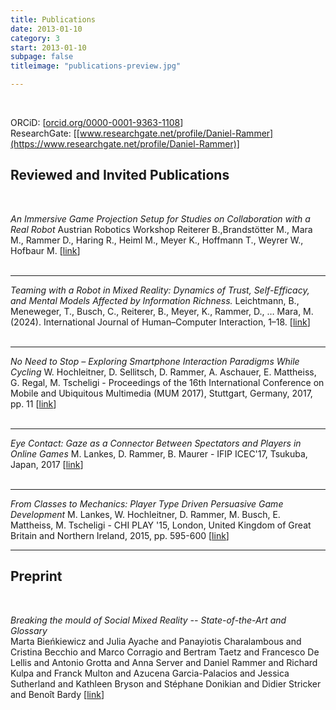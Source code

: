 ```yaml
---
title: Publications
date: 2013-01-10
category: 3
start: 2013-01-10
subpage: false
titleimage: "publications-preview.jpg"

---
```


<br>

ORCiD: [[orcid.org/0000-0001-9363-1108](https://orcid.org/0000-0001-9363-1108)]<br>
ResearchGate: [[www.researchgate.net/profile/Daniel-Rammer](https://www.researchgate.net/profile/Daniel-Rammer)]


## Reviewed and Invited Publications
<br>

*An Immersive Game Projection Setup for Studies on Collaboration with a Real Robot* Austrian Robotics Workshop
Reiterer B.,Brandstötter M., Mara M., Rammer D., Haring R., Heiml M., Meyer K., Hoffmann T., Weyrer W., Hofbaur M. [[link](https://www.joanneum.at/robotics/publikationen/detail/an-immersive-game-projection-setup-for-studies-on-collaboration-with-a-real-robot)]
<br>
<br>

- - -
*Teaming with a Robot in Mixed Reality: Dynamics of Trust, Self-Efficacy, and Mental Models Affected by Information Richness.*
Leichtmann, B., Meneweger, T., Busch, C., Reiterer, B., Meyer, K., Rammer, D., … Mara, M. (2024). International Journal of Human–Computer Interaction, 1–18. [[link](https://www.tandfonline.com/doi/full/10.1080/10447318.2024.2331878)]
<br>
<br>

- - -
*No Need to Stop – Exploring Smartphone Interaction Paradigms While Cycling*
W. Hochleitner, D. Sellitsch, D. Rammer, A. Aschauer, E. Mattheiss, G. Regal, M. Tscheligi - Proceedings of the 16th International Conference on Mobile and Ubiquitous Multimedia (MUM 2017), Stuttgart, Germany, 2017, pp. 11 [[link](https://dl.acm.org/citation.cfm?id=3152871)]
<br>
<br>

- - -
*Eye Contact: Gaze as a Connector Between Spectators and Players in Online Games*
M. Lankes, D. Rammer, B. Maurer - IFIP ICEC'17, Tsukuba, Japan, 2017 [[link](https://link.springer.com/chapter/10.1007/978-3-319-66715-7_34)]
<br>
<br>

- - -
*From Classes to Mechanics: Player Type Driven Persuasive Game Development*
M. Lankes, W. Hochleitner, D. Rammer, M. Busch, E. Mattheiss, M. Tscheligi - CHI PLAY '15, London, United Kingdom of Great Britain and Northern Ireland, 2015, pp. 595-600 [[link](http://dl.acm.org/citation.cfm?id=2810316)]

- - -
## Preprint
<br>

*Breaking the mould of Social Mixed Reality -- State-of-the-Art and Glossary*
<br>
Marta Bieńkiewicz and Julia Ayache and Panayiotis Charalambous and Cristina Becchio and Marco Corragio and Bertram Taetz and Francesco De Lellis and Antonio Grotta and Anna Server and Daniel Rammer and Richard Kulpa and Franck Multon and Azucena Garcia-Palacios and Jessica Sutherland and Kathleen Bryson and Stéphane Donikian and Didier Stricker and Benoît Bardy
[[link](https://doi.org/10.48550/arXiv.2507.23454)]
